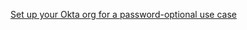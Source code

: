 [Set up your Okta org for a password-optional use case](/docs/guides/oie-embedded-common-org-setup/aspnet/main/#enable-password-optional-user-sign-up-flow)
